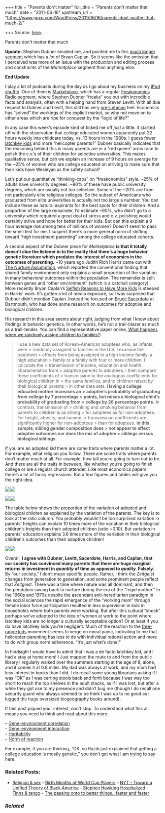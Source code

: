 +++
title = "Parents don't matter"
full_title = "Parents don't matter that much"
date = "2011-06-16"
upstream_url = "https://www.gnxp.com/WordPress/2011/06/16/parents-dont-matter-that-much-2/"

+++
Source: [here](https://www.gnxp.com/WordPress/2011/06/16/parents-dont-matter-that-much-2/).

Parents don't matter that much

**Update:** Stephen Dubner emailed me, and pointed me to this [much longer segment](http://www.freakonomics.com/2011/06/16/freakonomics-radio-hour-long-episode-2-%E2%80%9Cthe-economists-guide-to-parenting) which has a *lot* of Bryan Caplan. So it seems like the omission that I perceived was more of an issue with the production and editing process and constraints of the *Marketplace* segment than anything else.

**End Update**

I play a lot of podcasts during the day as I go about my business on my [iPod shuffle](https://www.amazon.com/exec/obidos/ASIN/B001FA1NUK/geneexpressio-20). One of them is [Marketplace](http://marketplace.publicradio.org/), which has a regular [Freakonomics Radio](http://freakonomicsradio.com/) segment, where [Stephen Dubner](http://www.freakonomics.com/) “freaks” you out with incredible facts and analysis, often with a helping hand from Steven Levitt. With all due respect to Dubner and Levitt, this still has very [pre-Lehman](https://en.wikipedia.org/wiki/Bankruptcy_of_Lehman_Brothers) feel. Economics has “solved” the workings of the explicit market, so why not move on to other areas which are ripe for conquest by the “logic of life?”

In any case this week’s episode kind of ticked me off *just* a little. It started off with the observation that college educated women apparently put 22 hours weekly into childcare today, vs. 13 hours in the 1980s. I guess fewer [latchkey kids](https://en.wikipedia.org/wiki/Latchkey_kid) and more “helicopter parents?” Dubner basically indicates that the reasoning behind this is many parents are in a “red queen” arms race to polish the c.v.’s of their children for selective universities. This makes qualitative sense, but can we explain an increase of 9 hours on average for the \~25% of women who are college educated on striving to make sure that their kids have Wesleyan as the safety school?

Let’s put our quantitative “thinking-caps” on “freakonomics” style. \~25% of adults have university degrees. \~80% of these have public university degrees, which are usually not too selective. Some of the \~20% are from not particularly elite religious colleges. So the subset of Americans who graduated from elite universities is actually not too large a number. You can include these as natural aspirants for the best spots for their children. And a proportion of the large remainder, I’d estimate \~90%, who didn’t go to a university which required a great deal of stress and c.v. polishing would certainly strive and hope for better for their kids. But can this explain a 9 hour average rise among tens of millions of women? Doesn’t seem to pass the smell test for me. I suspect there’s a more general norm of shifting toward “high investment parenting” among the college educated cohorts.

  
A second aspect of the Dubner piece for *Marketplace* **is that it totally doesn’t clue the listener in to the reality that there’s a huge behavior genetic literature which predates the interest of economics in the outcomes of parenting.** \~10 years ago Judith Rich Harris came out with [The Nurture Assumption](https://www.amazon.com/exec/obidos/ASIN/0684857073/geneexpressio-20), which reported the conventional finding that shared family environment only explains a small proportion of the variation in many behavioral outcomes within the population. The remainder is split between genes and “other environment” (which is a catchall category). More recently Bryan Caplan’s [Selfish Reasons to Have More Kids](https://www.amazon.com/exec/obidos/ASIN/046501867X/geneexpressio-20) is steeped in Harris’ work. It’s gotten a lot of media exposure, so I was surprised that Dubner didn’t mention Caplan. Instead he focused on [Bruce Sacerdote](http://www.dartmouth.edu/~bsacerdo/) at Dartmouth, who has done some research on outcomes for adoptive and biological children.

His research in this area seems about right, judging from what I know about findings in behavior genetics. In other words, he’s not a trail-blazer as much as a trail-tender. You can find a representative paper online, [What happens when we randomly assign children to families?](http://www.vanderbilt.edu/econ/sempapers/Sacerdote.pdf):

> I use a new data set of Korean-American adoptees who, as infants, were > randomly assigned to families in the U.S. I examine the treatment > effects from being assigned to a high income family, a high education > family or a family with four or more children. I calculate the > transmission of income, education and health characteristics from > adoptive parents to adoptees. I then compare these coefficients of > transmission to the analogous coefficients for biological children in > the same families, and to children raised by their biological parents > in other data sets. **Having a college educated mother increases an > adoptee’s probability of graduating from college by 7 percentage > points, but raises a biological child’s probability of graduating from > college by 26 percentage points.** In contrast, transmission of > drinking and smoking behavior from parents to children is as strong > for adoptees as for non-adoptees. For height, obesity, and income, > transmission coefficients are significantly higher for non-adoptees > than for adoptees. **In this sample, sibling gender composition does > not appear to affect adoptee outcomes nor does the mix of adoptee > siblings versus biological siblings.**

If you are an adopted kid there are some traits where parents matter a lot. For example, what religion you follow. There are some traits where parents don’t matter much at all. For example, how tall you’re going to turn out to be. And there are all the traits in between, like whether you’re going to finish college or are a regular church attender. Like most economics papers there’s a lot of fancy regressions. But a few figures and tables will give you the right idea.

[![](https://i0.wp.com/blogs.discovermagazine.com/gnxp/files/2011/06/adop1.jpg?resize=465%2C372)![](https://i0.wp.com/blogs.discovermagazine.com/gnxp/files/2011/06/adop1.jpg?resize=465%2C372)](https://i0.wp.com/blogs.discovermagazine.com/gnxp/files/2011/06/adop1.jpg)

[![](https://i0.wp.com/blogs.discovermagazine.com/gnxp/files/2011/06/adop2.jpg?resize=513%2C387)![](https://i0.wp.com/blogs.discovermagazine.com/gnxp/files/2011/06/adop2.jpg?resize=513%2C387)](https://i0.wp.com/blogs.discovermagazine.com/gnxp/files/2011/06/adop2.jpg)

The table below shows the proportion of the variation of adopted and biological children as explained by the variation of the parents. The key is to look at the ratio column. You probably wouldn’t be too surprised variation in parents’ heights can explain 10 times more of the variation in their biological children’s heights than their adopted children (ratio \~0.10). But variation in parents’ education explains 3.6 times more of the variation in their biological children’s outcomes than their adoptive children!

[![](https://i0.wp.com/blogs.discovermagazine.com/gnxp/files/2011/06/adop3.jpg?resize=555%2C434)![](https://i0.wp.com/blogs.discovermagazine.com/gnxp/files/2011/06/adop3.jpg?resize=555%2C434)](https://i0.wp.com/blogs.discovermagazine.com/gnxp/files/2011/06/adop3.jpg)

Overall, **I agree with Dubner, Levitt, Sacerdote, Harris, and Caplan, that our society has convinced many parents that there are huge marginal returns in investment in *quantity* of time as opposed to *quality.* Falsely.** By “our society,” I don’t mean specific people. Rather, I think the *Zeitgeist* changes from generation to generation, and some prominent people reflect that *Zeitgeist*. There was a time where nature was all dominant, and then the pendulum swung back to nurture during the era of the “frigid mother.” In the 1960s and 1970s despite the ascendant anti-hereditarian paradigm in the social sciences the rapid emergence of the “working mom” through female labor force participation resulted in less supervision in kids in households where both parents were working. But after this cultural “shock” perhaps we’ve adapted to the idea of women at work to the point where latchkey kids are no longer a culturally acceptable option? Or at least if you do have latchkey kids you’re negligent. Much of the reaction to the [free-range kids](http://freerangekids.wordpress.com/) movement seems to verge on moral panic, indicating to me that helicopter-parenting has less to do with individual rational action and more to do with group norm adherence. “It’s just what’s done!”

In hindsight I would have to admit that I was a de facto latchkey kid, and I had a stay at home mom! I Just mapped the route to and from the public library I regularly walked over the summers starting at the age of 8, alone, and it comes it at 0.8 miles. My dad was always at work, and my mom had less interest in books than I did. I do recall some young librarians asking if I was “OK” as I was carting stools back and forth because I was way too short to reach the top shelves in the adult stacks, as if I was lost, but after a while they got use to my presence and didn’t bug me (though I do recall one security guard who always seemed to be think I was up to no good as I lugged the huge oversized biogeography books around).

If this post piqued your interest, don’t stop. To understand what this all means you need to think and read about this more.

– [Gene-environment correlation](https://en.wikipedia.org/wiki/Gene-environment_correlation)  
– [Gene-environment interaction](https://en.wikipedia.org/wiki/Gene-environment_interaction)  
– [Heritability](https://en.wikipedia.org/wiki/Heritability)  
– [Norm of reaction](https://en.wikipedia.org/wiki/Norm_of_reaction)

For example, if you are thinking, “OK, so Razib just explained that getting a college education is mostly genetic,” you don’t get what I am trying to say here.

### Related Posts:

- [Religion &
  sex](https://www.gnxp.com/WordPress/2009/08/07/religion-sex/) - [Birth Months of World Cup
  Players](https://www.gnxp.com/WordPress/2010/07/09/birth-months-of-world-cup-players/) - [NYT - Toward a Unified Theory of Black
  America](https://www.gnxp.com/WordPress/2005/03/21/nyt-toward-a-unified-theory-of-black-america/) - [Stephen Hawking
  Hospitalized](https://www.gnxp.com/WordPress/2009/04/20/stephen-hawking-hospitalized/) - [Finns &
  tango](https://www.gnxp.com/WordPress/2007/10/02/finns-tango/) - [The passing onto to better things...faster and
  faster](https://www.gnxp.com/WordPress/2017/07/29/the-passing-onto-to-better-things-faster-and-faster/)

### *Related*

[](https://www.addtoany.com/add_to/facebook?linkurl=https%3A%2F%2Fwww.gnxp.com%2FWordPress%2F2011%2F06%2F16%2Fparents-dont-matter-that-much-2%2F&linkname=Parents%20don%27t%20matter%20that%20much "Facebook")[](https://www.addtoany.com/add_to/twitter?linkurl=https%3A%2F%2Fwww.gnxp.com%2FWordPress%2F2011%2F06%2F16%2Fparents-dont-matter-that-much-2%2F&linkname=Parents%20don%27t%20matter%20that%20much "Twitter")[](https://www.addtoany.com/add_to/email?linkurl=https%3A%2F%2Fwww.gnxp.com%2FWordPress%2F2011%2F06%2F16%2Fparents-dont-matter-that-much-2%2F&linkname=Parents%20don%27t%20matter%20that%20much "Email")[](https://www.addtoany.com/share)
